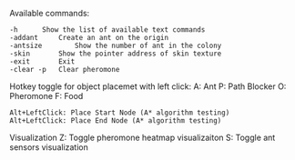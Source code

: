Available commands:

	-h		Show the list of available text commands
	-addant		Create an ant on the origin 
	-antsize		Show the number of ant in the colony
	-skin		Show the pointer address of skin texture
	-exit		Exit
	-clear -p	Clear pheromone
	
Hotkey toggle for object placemet with left click:
	A: Ant
	P: Path Blocker
	O: Pheromone
	F: Food

	Alt+LeftClick: Place Start Node (A* algorithm testing)
	Alt+LeftClick: Place End Node (A* algorithm testing)

Visualization
	Z: Toggle pheromone heatmap visualizaiton
	S: Toggle ant sensors visualization
	


